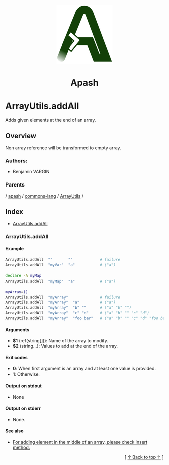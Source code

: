 
<div align='center' id='apash-top'>
  <a href='https://github.com/hastec-fr/apash'>
    <img alt='apash-logo' src='../../../../../../../assets/apash-logo.svg'/>
  </a>

  # Apash
</div>

# ArrayUtils.addAll

Adds given elements at the end of an array.

## Overview

Non array reference will be transformed to empty array.

### Authors:
* Benjamin VARGIN

### Parents
<!-- apash.parentBegin -->
[](../../../../.md) / [apash](../../../apash.md) / [commons-lang](../../commons-lang.md) / [ArrayUtils](../ArrayUtils.md) / 
<!-- apash.parentEnd -->

## Index

* [ArrayUtils.addAll](#arrayutilsaddall)

### ArrayUtils.addAll

#### Example
```bash
ArrayUtils.addAll  ""       ""            # failure
ArrayUtils.addAll  "myVar"  "a"           # ("a")

declare -A myMap
ArrayUtils.addAll  "myMap"  "a"           # ("a")

myArray=()
ArrayUtils.addAll  "myArray"              # failure
ArrayUtils.addAll  "myArray"  "a"         # ("a")
ArrayUtils.addAll  "myArray"  "b" ""      # ("a" "b" "")
ArrayUtils.addAll  "myArray"  "c" "d"     # ("a" "b" "" "c" "d")
ArrayUtils.addAll  "myArray"  "foo bar"   # ("a" "b" "" "c" "d" "foo bar")
```

#### Arguments

* **$1** (ref(string[])): Name of the array to modify.
* **$2** (string...): Values to add at the end of the array.

#### Exit codes

* **0**: When first argument is an array and at least one value is provided.
* **1**: Otherwise.

#### Output on stdout

* None

#### Output on stderr

* None.

#### See also

* [For adding element in the middle of an array, please check insert method.](#for-adding-element-in-the-middle-of-an-array-please-check-insert-method)


  <div align='right'>[ <a href='#apash-top'>↑ Back to top ↑</a> ]</div>

